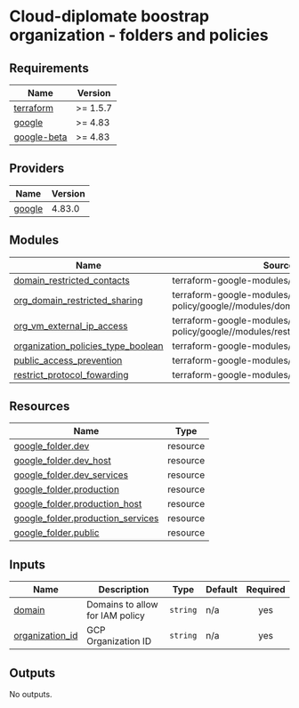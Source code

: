 # Cloud-diplomate boostrap organization - folders and policies

<!-- BEGIN_TF_DOCS -->
## Requirements

| Name | Version |
|------|---------|
| <a name="requirement_terraform"></a> [terraform](#requirement\_terraform) | >= 1.5.7 |
| <a name="requirement_google"></a> [google](#requirement\_google) | >= 4.83 |
| <a name="requirement_google-beta"></a> [google-beta](#requirement\_google-beta) | >= 4.83 |

## Providers

| Name | Version |
|------|---------|
| <a name="provider_google"></a> [google](#provider\_google) | 4.83.0 |

## Modules

| Name | Source | Version |
|------|--------|---------|
| <a name="module_domain_restricted_contacts"></a> [domain\_restricted\_contacts](#module\_domain\_restricted\_contacts) | terraform-google-modules/org-policy/google | ~> 5.2 |
| <a name="module_org_domain_restricted_sharing"></a> [org\_domain\_restricted\_sharing](#module\_org\_domain\_restricted\_sharing) | terraform-google-modules/org-policy/google//modules/domain_restricted_sharing | ~> 5.2 |
| <a name="module_org_vm_external_ip_access"></a> [org\_vm\_external\_ip\_access](#module\_org\_vm\_external\_ip\_access) | terraform-google-modules/org-policy/google//modules/restrict_vm_external_ips | ~> 5.2 |
| <a name="module_organization_policies_type_boolean"></a> [organization\_policies\_type\_boolean](#module\_organization\_policies\_type\_boolean) | terraform-google-modules/org-policy/google | ~> 5.2 |
| <a name="module_public_access_prevention"></a> [public\_access\_prevention](#module\_public\_access\_prevention) | terraform-google-modules/org-policy/google | ~> 5.2 |
| <a name="module_restrict_protocol_fowarding"></a> [restrict\_protocol\_fowarding](#module\_restrict\_protocol\_fowarding) | terraform-google-modules/org-policy/google | ~> 5.2 |

## Resources

| Name | Type |
|------|------|
| [google_folder.dev](https://registry.terraform.io/providers/hashicorp/google/latest/docs/resources/folder) | resource |
| [google_folder.dev_host](https://registry.terraform.io/providers/hashicorp/google/latest/docs/resources/folder) | resource |
| [google_folder.dev_services](https://registry.terraform.io/providers/hashicorp/google/latest/docs/resources/folder) | resource |
| [google_folder.production](https://registry.terraform.io/providers/hashicorp/google/latest/docs/resources/folder) | resource |
| [google_folder.production_host](https://registry.terraform.io/providers/hashicorp/google/latest/docs/resources/folder) | resource |
| [google_folder.production_services](https://registry.terraform.io/providers/hashicorp/google/latest/docs/resources/folder) | resource |
| [google_folder.public](https://registry.terraform.io/providers/hashicorp/google/latest/docs/resources/folder) | resource |

## Inputs

| Name | Description | Type | Default | Required |
|------|-------------|------|---------|:--------:|
| <a name="input_domain"></a> [domain](#input\_domain) | Domains to allow for IAM policy | `string` | n/a | yes |
| <a name="input_organization_id"></a> [organization\_id](#input\_organization\_id) | GCP Organization ID | `string` | n/a | yes |

## Outputs

No outputs.
<!-- END_TF_DOCS -->
